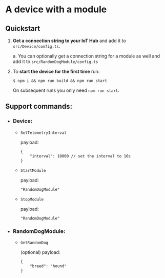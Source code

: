# A device with a module

## Quickstart
1. **Get a connection string to your IoT Hub** and add it to `src/Device/config.ts`.
   
   a. You can optionally get a connection string for a module as well and add it to `src/RandomDogModule/config.ts`
2. To **start the device for the first time** run: 
   ```console
   $ npm i && npm run build && npm run start
   ```
   On subsequent runs you only need `npm run start`.

## Support commands:
- ### Device:
  - `SetTelemetryInterval`
    
    payload:
    ```json5
    {
        "interval": 10000 // set the interval to 10s
    }
  - `StartModule`

    payload:
    ```json5
    "RandomDogModule"
  - `StopModule`

    payload:
    ```json5
    "RandomDogModule"
- ### RandomDogModule:
  - `GetRandomDog`

    (optional) payload:
     ```json5
     {
         "breed": "hound"
     }
